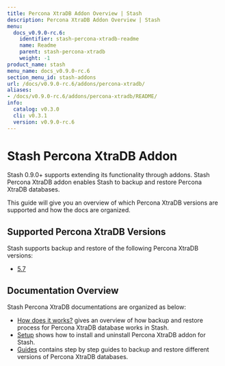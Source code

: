 ```yaml
---
title: Percona XtraDB Addon Overview | Stash
description: Percona XtraDB Addon Overview | Stash
menu:
  docs_v0.9.0-rc.6:
    identifier: stash-percona-xtradb-readme
    name: Readme
    parent: stash-percona-xtradb
    weight: -1
product_name: stash
menu_name: docs_v0.9.0-rc.6
section_menu_id: stash-addons
url: /docs/v0.9.0-rc.6/addons/percona-xtradb/
aliases:
- /docs/v0.9.0-rc.6/addons/percona-xtradb/README/
info:
  catalog: v0.3.0
  cli: v0.3.1
  version: v0.9.0-rc.6
---
```


# Stash Percona XtraDB Addon

Stash 0.9.0+ supports extending its functionality through addons. Stash Percona XtraDB addon enables Stash to backup and restore Percona XtraDB databases.

This guide will give you an overview of which Percona XtraDB versions are supported and how the docs are organized.

## Supported Percona XtraDB Versions

Stash supports backup and restore of the following Percona XtraDB versions:

- [5.7](/docs/v0.9.0-rc.6/addons/percona-xtradb/guides/5.7/clustered)

## Documentation Overview

Stash Percona XtraDB documentations are organized as below:

- [How does it works?](/docs/v0.9.0-rc.6/addons/percona-xtradb/overview) gives an overview of how backup and restore process for Percona XtraDB database works in Stash.
- [Setup](/docs/v0.9.0-rc.6/addons/percona-xtradb/setup/install) shows how to install and uninstall Percona XtraDB addon for Stash.
- [Guides](/docs/v0.9.0-rc.6/addons/percona-xtradb/guides/5.7/clustered) contains step by step guides to backup and restore different versions of Percona XtraDB databases.
